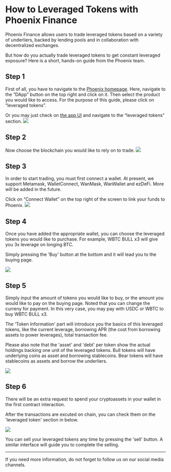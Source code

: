 # How to Leveraged Tokens with Phoenix Finance

Phoenix Finance allows users to trade leveraged tokens based on a variety of underliers, backed by lending pools and in collaboration with decentralized exchanges.

But how do you actually trade leveraged tokens to get constant leveraged exposure? Here is a short, hands-on guide from the Phoenix team.

## Step 1

First of all, you have to navigate to the [Phoenix homepage](phx.finance). Here, navigate to the “DApp” button on the top right and click on it. Then select the product you would like to access. For the purpose of this guide, please click on “leveraged tokens”.

Or you may just check on [the app UI](app.phx.finance) and navigate to the “leveraged tokens” section.
![](https://miro.medium.com/max/849/0*kJa7POAcY-fxRrGT)

## Step 2

Now choose the blockchain you would like to rely on to trade.
![](https://z3.ax1x.com/2021/08/28/h3A1KA.png)

## Step 3

In order to start trading, you must first connect a wallet. At present, we support Metamask, WalletConnect, WanMask, WanWallet and ezDeFi. More will be added in the future.

Click on “Connect Wallet” on the top right of the screen to link your funds to Phoenix.
![](https://z3.ax1x.com/2021/08/28/h3Aa8g.png)

## Step 4

Once you have added the appropriate wallet, you can choose the leveraged tokens you would like to purchase. For example, WBTC BULL x3 will give you 3x leverage on longing BTC.

Simply pressing the 'Buy' button at the bottom and it will lead you to the buying page.

![](https://z3.ax1x.com/2021/08/25/hEprW9.png)

## Step 5

Simply input the amount of tokens you would like to buy, or the amount you would like to pay on the buying page. Noted that you can change the curreny for payment. In this very case, you may pay with USDC or WBTC to buy WBTC BULL x3.

The 'Token Information' part will introduce you the basics of this leveraged tokens, like the current leverage, borrowing APR (the cost from borrowing assets to power leverages), total transaction fee.

Please also note that the 'asset' and 'debt' per token show the actual holdings backing one unit of the leveraged tokens. Bull tokens will have underlying coins as asset and borrowing stablecoins. Bear tokens will have stablecoins as assets and borrow the underliers.

![](https://z3.ax1x.com/2021/08/25/hEpszR.png)

## Step 6

There will be an extra request to spend your cryptoassets in your wallet in the first contract interaction.

After the transactions are excuted on chain, you can check them on the 'leveraged token' section in below.

![](https://z3.ax1x.com/2021/08/25/hEp6Q1.png)

You can sell your leveraged tokens any time by pressing the 'sell' button. A similar interface will guide you to complete the selling.

----------

If you need more information, do not forget to follow us on our social media channels.



